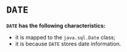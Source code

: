 # `DATE`
**`DATE` has the following characteristics:**
- it is mapped to the `java.sql.Date` class;
- it is because `DATE` stores date information.